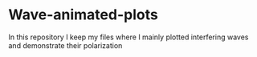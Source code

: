 # Wave-animated-plots
In this repository I keep my files where I mainly plotted interfering waves and demonstrate their polarization
